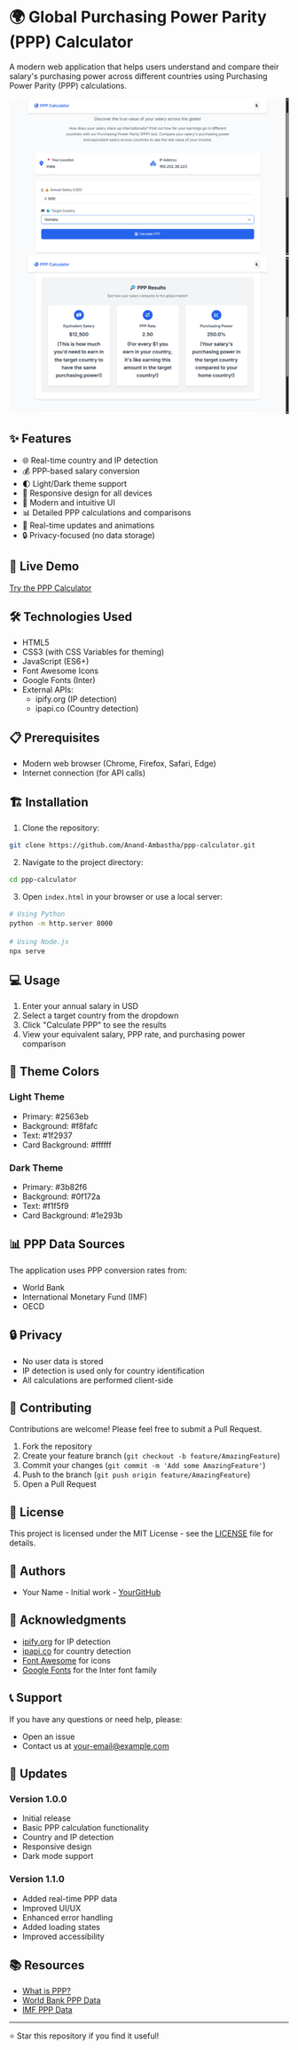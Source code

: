 # 🌍 Global Purchasing Power Parity (PPP) Calculator

A modern web application that helps users understand and compare their salary's purchasing power across different countries using Purchasing Power Parity (PPP) calculations.

![PPP Calculator Screenshot](screenshot.png)
![PPP Calculator Screenshot](screenshot2.png)

## ✨ Features

- 🌐 Real-time country and IP detection
- 💰 PPP-based salary conversion
- 🌓 Light/Dark theme support
- 📱 Responsive design for all devices
- 🎨 Modern and intuitive UI
- 📊 Detailed PPP calculations and comparisons
- 🔄 Real-time updates and animations
- 🔒 Privacy-focused (no data storage)

## 🚀 Live Demo

[Try the PPP Calculator](https://ppp-calculator1.netlify.app/)

## 🛠️ Technologies Used

- HTML5
- CSS3 (with CSS Variables for theming)
- JavaScript (ES6+)
- Font Awesome Icons
- Google Fonts (Inter)
- External APIs:
  - ipify.org (IP detection)
  - ipapi.co (Country detection)

## 📋 Prerequisites

- Modern web browser (Chrome, Firefox, Safari, Edge)
- Internet connection (for API calls)

## 🏗️ Installation

1. Clone the repository:
```bash
git clone https://github.com/Anand-Ambastha/ppp-calculator.git
```

2. Navigate to the project directory:
```bash
cd ppp-calculator
```

3. Open `index.html` in your browser or use a local server:
```bash
# Using Python
python -m http.server 8000

# Using Node.js
npx serve
```

## 💻 Usage

1. Enter your annual salary in USD
2. Select a target country from the dropdown
3. Click "Calculate PPP" to see the results
4. View your equivalent salary, PPP rate, and purchasing power comparison

## 🎨 Theme Colors

### Light Theme
- Primary: #2563eb
- Background: #f8fafc
- Text: #1f2937
- Card Background: #ffffff

### Dark Theme
- Primary: #3b82f6
- Background: #0f172a
- Text: #f1f5f9
- Card Background: #1e293b

## 📊 PPP Data Sources

The application uses PPP conversion rates from:
- World Bank
- International Monetary Fund (IMF)
- OECD

## 🔒 Privacy

- No user data is stored
- IP detection is used only for country identification
- All calculations are performed client-side

## 🤝 Contributing

Contributions are welcome! Please feel free to submit a Pull Request.

1. Fork the repository
2. Create your feature branch (`git checkout -b feature/AmazingFeature`)
3. Commit your changes (`git commit -m 'Add some AmazingFeature'`)
4. Push to the branch (`git push origin feature/AmazingFeature`)
5. Open a Pull Request

## 📝 License

This project is licensed under the MIT License - see the [LICENSE](LICENSE) file for details.

## 👥 Authors

- Your Name - Initial work - [YourGitHub](https://github.com/yourusername)

## 🙏 Acknowledgments

- [ipify.org](https://www.ipify.org/) for IP detection
- [ipapi.co](https://ipapi.co/) for country detection
- [Font Awesome](https://fontawesome.com/) for icons
- [Google Fonts](https://fonts.google.com/) for the Inter font family

## 📞 Support

If you have any questions or need help, please:
- Open an issue
- Contact us at your-email@example.com

## 🔄 Updates

### Version 1.0.0
- Initial release
- Basic PPP calculation functionality
- Country and IP detection
- Responsive design
- Dark mode support

### Version 1.1.0
- Added real-time PPP data
- Improved UI/UX
- Enhanced error handling
- Added loading states
- Improved accessibility

## 📚 Resources

- [What is PPP?](https://www.investopedia.com/terms/p/purchasingpower.asp)
- [World Bank PPP Data](https://data.worldbank.org/indicator/PA.NUS.PPP)
- [IMF PPP Data](https://www.imf.org/en/Publications/WEO/weo-database/2023/April/weo-report)

---

⭐ Star this repository if you find it useful! 
